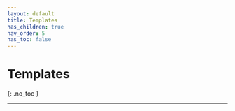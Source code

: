 ```yaml
---
layout: default
title: Templates
has_children: true
nav_order: 5
has_toc: false
---
```


# Templates
{: .no_toc }

---
